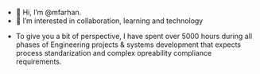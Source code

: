 - 👋 Hi, I’m @mfarhan.
- 👀 I’m interested in collaboration, learning and technology

* To give you a bit of perspective, I have spent over 5000 hours during all phases of Engineering projects & systems development that expects process standarization and complex  opreability compliance requirements. 

